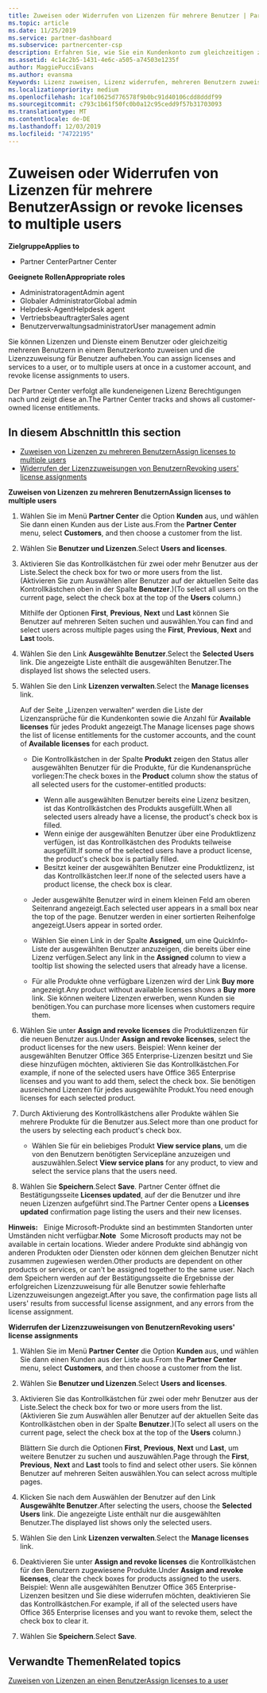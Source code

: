 ```yaml
---
title: Zuweisen oder Widerrufen von Lizenzen für mehrere Benutzer | Partner Center
ms.topic: article
ms.date: 11/25/2019
ms.service: partner-dashboard
ms.subservice: partnercenter-csp
description: Erfahren Sie, wie Sie ein Kundenkonto zum gleichzeitigen zuweisen oder widerrufen von Lizenzen und Diensten für einen oder mehrere Benutzer verwenden.
ms.assetid: 4c14c2b5-1431-4e6c-a505-a74503e1235f
author: MaggiePucciEvans
ms.author: evansma
Keywords: Lizenz zuweisen, Lizenz widerrufen, mehreren Benutzern zuweisen,
ms.localizationpriority: medium
ms.openlocfilehash: 1caf10625d776578f9b0bc91d40106cdd8dddf99
ms.sourcegitcommit: c793c1b61f50fc0b0a12c95cedd9f57b31703093
ms.translationtype: MT
ms.contentlocale: de-DE
ms.lasthandoff: 12/03/2019
ms.locfileid: "74722195"
---
```

# <a name="assign-or-revoke-licenses-to-multiple-users"></a><span data-ttu-id="8697a-104">Zuweisen oder Widerrufen von Lizenzen für mehrere Benutzer</span><span class="sxs-lookup"><span data-stu-id="8697a-104">Assign or revoke licenses to multiple users</span></span>

<span data-ttu-id="8697a-105">**Zielgruppe**</span><span class="sxs-lookup"><span data-stu-id="8697a-105">**Applies to**</span></span>

- <span data-ttu-id="8697a-106">Partner Center</span><span class="sxs-lookup"><span data-stu-id="8697a-106">Partner Center</span></span>

<span data-ttu-id="8697a-107">**Geeignete Rollen**</span><span class="sxs-lookup"><span data-stu-id="8697a-107">**Appropriate roles**</span></span>

- <span data-ttu-id="8697a-108">Administratoragent</span><span class="sxs-lookup"><span data-stu-id="8697a-108">Admin agent</span></span>
- <span data-ttu-id="8697a-109">Globaler Administrator</span><span class="sxs-lookup"><span data-stu-id="8697a-109">Global admin</span></span>
- <span data-ttu-id="8697a-110">Helpdesk-Agent</span><span class="sxs-lookup"><span data-stu-id="8697a-110">Helpdesk agent</span></span>
- <span data-ttu-id="8697a-111">Vertriebsbeauftragter</span><span class="sxs-lookup"><span data-stu-id="8697a-111">Sales agent</span></span>
- <span data-ttu-id="8697a-112">Benutzerverwaltungsadministrator</span><span class="sxs-lookup"><span data-stu-id="8697a-112">User management admin</span></span>

<span data-ttu-id="8697a-113">Sie können Lizenzen und Dienste einem Benutzer oder gleichzeitig mehreren Benutzern in einem Benutzerkonto zuweisen und die Lizenzzuweisung für Benutzer aufheben.</span><span class="sxs-lookup"><span data-stu-id="8697a-113">You can assign licenses and services to a user, or to multiple users at once in a customer account, and revoke license assignments to users.</span></span>

<span data-ttu-id="8697a-114">Der Partner Center verfolgt alle kundeneigenen Lizenz Berechtigungen nach und zeigt diese an.</span><span class="sxs-lookup"><span data-stu-id="8697a-114">The Partner Center tracks and shows all customer-owned license entitlements.</span></span>

## <a name="in-this-section"></a><span data-ttu-id="8697a-115">In diesem Abschnitt</span><span class="sxs-lookup"><span data-stu-id="8697a-115">In this section</span></span>


- [<span data-ttu-id="8697a-116">Zuweisen von Lizenzen zu mehreren Benutzern</span><span class="sxs-lookup"><span data-stu-id="8697a-116">Assign licenses to multiple users</span></span>](#assign-licenses-to-groups)
- [<span data-ttu-id="8697a-117">Widerrufen der Lizenzzuweisungen von Benutzern</span><span class="sxs-lookup"><span data-stu-id="8697a-117">Revoking users' license assignments</span></span>](#revoking-licenses)

<a href="" id="assign-licenses-to-groups"></a>
<span data-ttu-id="8697a-118">**Zuweisen von Lizenzen zu mehreren Benutzern**</span><span class="sxs-lookup"><span data-stu-id="8697a-118">**Assign licenses to multiple users**</span></span>

1. <span data-ttu-id="8697a-119">Wählen Sie im Menü **Partner Center** die Option **Kunden** aus, und wählen Sie dann einen Kunden aus der Liste aus.</span><span class="sxs-lookup"><span data-stu-id="8697a-119">From the **Partner Center** menu, select **Customers**, and then choose a customer from the list.</span></span>

2. <span data-ttu-id="8697a-120">Wählen Sie **Benutzer und Lizenzen**.</span><span class="sxs-lookup"><span data-stu-id="8697a-120">Select **Users and licenses**.</span></span>

3. <span data-ttu-id="8697a-121">Aktivieren Sie das Kontrollkästchen für zwei oder mehr Benutzer aus der Liste.</span><span class="sxs-lookup"><span data-stu-id="8697a-121">Select the check box for two or more users from the list.</span></span> <span data-ttu-id="8697a-122">(Aktivieren Sie zum Auswählen aller Benutzer auf der aktuellen Seite das Kontrollkästchen oben in der Spalte **Benutzer**.)</span><span class="sxs-lookup"><span data-stu-id="8697a-122">(To select all users on the current page, select the check box at the top of the **Users** column.)</span></span>

    <span data-ttu-id="8697a-123">Mithilfe der Optionen **First**, **Previous**, **Next** und **Last** können Sie Benutzer auf mehreren Seiten suchen und auswählen.</span><span class="sxs-lookup"><span data-stu-id="8697a-123">You can find and select users across multiple pages using the **First**, **Previous**, **Next** and **Last** tools.</span></span>

4. <span data-ttu-id="8697a-124">Wählen Sie den Link **Ausgewählte Benutzer**.</span><span class="sxs-lookup"><span data-stu-id="8697a-124">Select the **Selected Users** link.</span></span> <span data-ttu-id="8697a-125">Die angezeigte Liste enthält die ausgewählten Benutzer.</span><span class="sxs-lookup"><span data-stu-id="8697a-125">The displayed list shows the selected users.</span></span>

5. <span data-ttu-id="8697a-126">Wählen Sie den Link **Lizenzen verwalten**.</span><span class="sxs-lookup"><span data-stu-id="8697a-126">Select the **Manage licenses** link.</span></span>

    <span data-ttu-id="8697a-127">Auf der Seite „Lizenzen verwalten“ werden die Liste der Lizenzansprüche für die Kundenkonten sowie die Anzahl für **Available licenses** für jedes Produkt angezeigt.</span><span class="sxs-lookup"><span data-stu-id="8697a-127">The Manage licenses page shows the list of license entitlements for the customer accounts, and the count of **Available licenses** for each product.</span></span>

    -   <span data-ttu-id="8697a-128">Die Kontrollkästchen in der Spalte **Produkt** zeigen den Status aller ausgewählten Benutzer für die Produkte, für die Kundenansprüche vorliegen:</span><span class="sxs-lookup"><span data-stu-id="8697a-128">The check boxes in the **Product** column show the status of all selected users for the customer-entitled products:</span></span>

        -   <span data-ttu-id="8697a-129">Wenn alle ausgewählten Benutzer bereits eine Lizenz besitzen, ist das Kontrollkästchen des Produkts ausgefüllt.</span><span class="sxs-lookup"><span data-stu-id="8697a-129">When all selected users already have a license, the product's check box is filled.</span></span>
        -   <span data-ttu-id="8697a-130">Wenn einige der ausgewählten Benutzer über eine Produktlizenz verfügen, ist das Kontrollkästchen des Produkts teilweise ausgefüllt.</span><span class="sxs-lookup"><span data-stu-id="8697a-130">If some of the selected users have a product license, the product's check box is partially filled.</span></span>
        -   <span data-ttu-id="8697a-131">Besitzt keiner der ausgewählten Benutzer eine Produktlizenz, ist das Kontrollkästchen leer.</span><span class="sxs-lookup"><span data-stu-id="8697a-131">If none of the selected users have a product license, the check box is clear.</span></span>
    -   <span data-ttu-id="8697a-132">Jeder ausgewählte Benutzer wird in einem kleinen Feld am oberen Seitenrand angezeigt.</span><span class="sxs-lookup"><span data-stu-id="8697a-132">Each selected user appears in a small box near the top of the page.</span></span> <span data-ttu-id="8697a-133">Benutzer werden in einer sortierten Reihenfolge angezeigt.</span><span class="sxs-lookup"><span data-stu-id="8697a-133">Users appear in sorted order.</span></span>

    -   <span data-ttu-id="8697a-134">Wählen Sie einen Link in der Spalte **Assigned**, um eine QuickInfo-Liste der ausgewählten Benutzer anzuzeigen, die bereits über eine Lizenz verfügen.</span><span class="sxs-lookup"><span data-stu-id="8697a-134">Select any link in the **Assigned** column to view a tooltip list showing the selected users that already have a license.</span></span>

    -   <span data-ttu-id="8697a-135">Für alle Produkte ohne verfügbare Lizenzen wird der Link **Buy more** angezeigt.</span><span class="sxs-lookup"><span data-stu-id="8697a-135">Any product without available licenses shows a **Buy more** link.</span></span> <span data-ttu-id="8697a-136">Sie können weitere Lizenzen erwerben, wenn Kunden sie benötigen.</span><span class="sxs-lookup"><span data-stu-id="8697a-136">You can purchase more licenses when customers require them.</span></span>

6.  <span data-ttu-id="8697a-137">Wählen Sie unter **Assign and revoke licenses** die Produktlizenzen für die neuen Benutzer aus.</span><span class="sxs-lookup"><span data-stu-id="8697a-137">Under **Assign and revoke licenses**, select the product licenses for the new users.</span></span> <span data-ttu-id="8697a-138">Beispiel: Wenn keiner der ausgewählten Benutzer Office 365 Enterprise-Lizenzen besitzt und Sie diese hinzufügen möchten, aktivieren Sie das Kontrollkästchen.</span><span class="sxs-lookup"><span data-stu-id="8697a-138">For example, if none of the selected users have Office 365 Enterprise licenses and you want to add them, select the check box.</span></span> <span data-ttu-id="8697a-139">Sie benötigen ausreichend Lizenzen für jedes ausgewählte Produkt.</span><span class="sxs-lookup"><span data-stu-id="8697a-139">You need enough licenses for each selected product.</span></span>

7. <span data-ttu-id="8697a-140">Durch Aktivierung des Kontrollkästchens aller Produkte wählen Sie mehrere Produkte für die Benutzer aus.</span><span class="sxs-lookup"><span data-stu-id="8697a-140">Select more than one product for the users by selecting each product's check box.</span></span>
    -   <span data-ttu-id="8697a-141">Wählen Sie für ein beliebiges Produkt **View service plans**, um die von den Benutzern benötigten Servicepläne anzuzeigen und auszuwählen.</span><span class="sxs-lookup"><span data-stu-id="8697a-141">Select **View service plans** for any product, to view and select the service plans that the users need.</span></span>

8. <span data-ttu-id="8697a-142">Wählen Sie **Speichern**.</span><span class="sxs-lookup"><span data-stu-id="8697a-142">Select **Save**.</span></span> <span data-ttu-id="8697a-143">Partner Center öffnet die Bestätigungsseite **Licenses updated**, auf der die Benutzer und ihre neuen Lizenzen aufgeführt sind.</span><span class="sxs-lookup"><span data-stu-id="8697a-143">The Partner Center opens a **Licenses updated** confirmation page listing the users and their new licenses.</span></span>

<span data-ttu-id="8697a-144">**Hinweis:**   Einige Microsoft-Produkte sind an bestimmten Standorten unter Umständen nicht verfügbar.</span><span class="sxs-lookup"><span data-stu-id="8697a-144">**Note**  Some Microsoft products may not be available in certain locations.</span></span> <span data-ttu-id="8697a-145">Wieder andere Produkte sind abhängig von anderen Produkten oder Diensten oder können dem gleichen Benutzer nicht zusammen zugewiesen werden.</span><span class="sxs-lookup"><span data-stu-id="8697a-145">Other products are dependent on other products or services, or can't be assigned together to the same user.</span></span> <span data-ttu-id="8697a-146">Nach dem Speichern werden auf der Bestätigungsseite die Ergebnisse der erfolgreichen Lizenzzuweisung für alle Benutzer sowie fehlerhafte Lizenzzuweisungen angezeigt.</span><span class="sxs-lookup"><span data-stu-id="8697a-146">After you save, the confirmation page lists all users' results from successful license assignment, and any errors from the license assignment.</span></span>


<a href="" id="revoking-licenses"></a>
<span data-ttu-id="8697a-147">**Widerrufen der Lizenzzuweisungen von Benutzern**</span><span class="sxs-lookup"><span data-stu-id="8697a-147">**Revoking users' license assignments**</span></span>

1. <span data-ttu-id="8697a-148">Wählen Sie im Menü **Partner Center** die Option **Kunden** aus, und wählen Sie dann einen Kunden aus der Liste aus.</span><span class="sxs-lookup"><span data-stu-id="8697a-148">From the **Partner Center** menu, select **Customers**, and then choose a customer from the list.</span></span>

2. <span data-ttu-id="8697a-149">Wählen Sie **Benutzer und Lizenzen**.</span><span class="sxs-lookup"><span data-stu-id="8697a-149">Select **Users and licenses**.</span></span>

3. <span data-ttu-id="8697a-150">Aktivieren Sie das Kontrollkästchen für zwei oder mehr Benutzer aus der Liste.</span><span class="sxs-lookup"><span data-stu-id="8697a-150">Select the check box for two or more users from the list.</span></span> <span data-ttu-id="8697a-151">(Aktivieren Sie zum Auswählen aller Benutzer auf der aktuellen Seite das Kontrollkästchen oben in der Spalte **Benutzer**.)</span><span class="sxs-lookup"><span data-stu-id="8697a-151">(To select all users on the current page, select the check box at the top of the **Users** column.)</span></span>

    <span data-ttu-id="8697a-152">Blättern Sie durch die Optionen **First**, **Previous**, **Next** und **Last**, um weitere Benutzer zu suchen und auszuwählen.</span><span class="sxs-lookup"><span data-stu-id="8697a-152">Page through the **First**, **Previous**, **Next** and **Last** tools to find and select other users.</span></span> <span data-ttu-id="8697a-153">Sie können Benutzer auf mehreren Seiten auswählen.</span><span class="sxs-lookup"><span data-stu-id="8697a-153">You can select across multiple pages.</span></span>

4. <span data-ttu-id="8697a-154">Klicken Sie nach dem Auswählen der Benutzer auf den Link **Ausgewählte Benutzer**.</span><span class="sxs-lookup"><span data-stu-id="8697a-154">After selecting the users, choose the **Selected Users** link.</span></span> <span data-ttu-id="8697a-155">Die angezeigte Liste enthält nur die ausgewählten Benutzer.</span><span class="sxs-lookup"><span data-stu-id="8697a-155">The displayed list shows only the selected users.</span></span>

5. <span data-ttu-id="8697a-156">Wählen Sie den Link **Lizenzen verwalten**.</span><span class="sxs-lookup"><span data-stu-id="8697a-156">Select the **Manage licenses** link.</span></span>

6. <span data-ttu-id="8697a-157">Deaktivieren Sie unter **Assign and revoke licenses** die Kontrollkästchen für den Benutzern zugewiesene Produkte.</span><span class="sxs-lookup"><span data-stu-id="8697a-157">Under **Assign and revoke licenses**, clear the check boxes for products assigned to the users.</span></span> <span data-ttu-id="8697a-158">Beispiel: Wenn alle ausgewählten Benutzer Office 365 Enterprise-Lizenzen besitzen und Sie diese widerrufen möchten, deaktivieren Sie das Kontrollkästchen.</span><span class="sxs-lookup"><span data-stu-id="8697a-158">For example, if all of the selected users have Office 365 Enterprise licenses and you want to revoke them, select the check box to clear it.</span></span>

7. <span data-ttu-id="8697a-159">Wählen Sie **Speichern**.</span><span class="sxs-lookup"><span data-stu-id="8697a-159">Select **Save**.</span></span>

## <a name="related-topics"></a><span data-ttu-id="8697a-160">Verwandte Themen</span><span class="sxs-lookup"><span data-stu-id="8697a-160">Related topics</span></span>

[<span data-ttu-id="8697a-161">Zuweisen von Lizenzen an einen Benutzer</span><span class="sxs-lookup"><span data-stu-id="8697a-161">Assign licenses to a user</span></span>](assign-licenses-to-users.md)